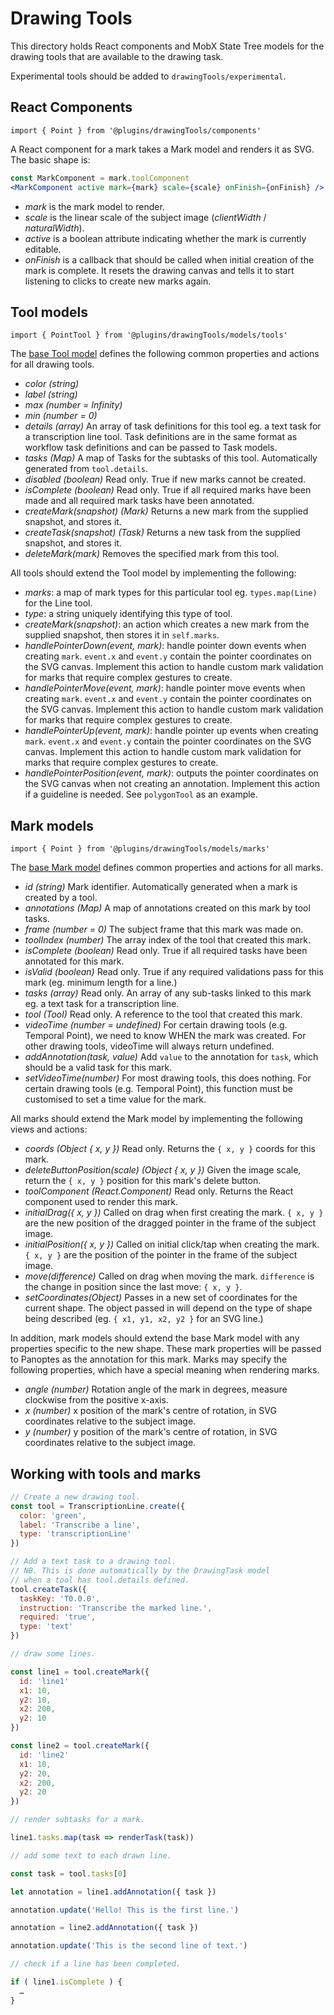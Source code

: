 # Drawing Tools

This directory holds React components and MobX State Tree models for the drawing tools that are available to the drawing task.

Experimental tools should be added to `drawingTools/experimental`.

## React Components

`import { Point } from '@plugins/drawingTools/components'`

A React component for a mark takes a Mark model and renders it as SVG. The basic shape is:

```jsx
const MarkComponent = mark.toolComponent
<MarkComponent active mark={mark} scale={scale} onFinish={onFinish} />
```

- _mark_ is the mark model to render.
- _scale_ is the linear scale of the subject image (_clientWidth_ / _naturalWidth_).
- _active_ is a boolean attribute indicating whether the mark is currently editable.
- _onFinish_ is a callback that should be called when initial creation of the mark is complete. It resets the drawing canvas and tells it to start listening to clicks to create new marks again.

## Tool models

`import { PointTool } from '@plugins/drawingTools/models/tools'`

The [base Tool model](https://github.com/zooniverse/front-end-monorepo/tree/master/packages/lib-classifier/src/plugins/drawingTools/models/tools/Tool) defines the following common properties and actions for all drawing tools.

- _color (string)_
- _label (string)_
- _max (number = Infinity)_
- _min (number = 0)_
- _details (array)_ An array of task definitions for this tool eg. a text task for a transcription line tool. Task definitions are in the same format as workflow task definitions and can be passed to Task models.
- _tasks (Map)_ A map of Tasks for the subtasks of this tool. Automatically generated from `tool.details`.
- _disabled (boolean)_ Read only. True if new marks cannot be created.
- _isComplete (boolean)_ Read only. True if all required marks have been made and all required mark tasks have been annotated.
- _createMark(snapshot) (Mark)_ Returns a new mark from the supplied snapshot, and stores it.
- _createTask(snapshot) (Task)_ Returns a new task from the supplied snapshot, and stores it.
- _deleteMark(mark)_ Removes the specified mark from this tool.

All tools should extend the Tool model by implementing the following:

- _marks_: a map of mark types for this particular tool eg. `types.map(Line)` for the Line tool.
- _type_: a string uniquely identifying this type of tool.
- _createMark(snapshot)_: an action which creates a new mark from the supplied snapshot, then stores it in `self.marks`.
- _handlePointerDown(event, mark)_: handle pointer down events when creating `mark`. `event.x` and `event.y` contain the pointer coordinates on the SVG canvas. Implement this action to handle custom mark validation for marks that require complex gestures to create.
- _handlePointerMove(event, mark)_: handle pointer move events when creating `mark`. `event.x` and `event.y` contain the pointer coordinates on the SVG canvas. Implement this action to handle custom mark validation for marks that require complex gestures to create.
- _handlePointerUp(event, mark)_: handle pointer up events when creating `mark`. `event.x` and `event.y` contain the pointer coordinates on the SVG canvas. Implement this action to handle custom mark validation for marks that require complex gestures to create.
- _handlePointerPosition(event, mark)_: outputs the pointer coordinates on the SVG canvas when not creating an annotation. Implement this action if a guideline is needed. See `polygonTool` as an example.

## Mark models

`import { Point } from '@plugins/drawingTools/models/marks'`

The [base Mark model](https://github.com/zooniverse/front-end-monorepo/tree/master/packages/lib-classifier/src/plugins/drawingTools/models/marks/Mark) defines common properties and actions for all marks.

- _id (string)_ Mark identifier. Automatically generated when a mark is created by a tool.
- _annotations (Map)_ A map of annotations created on this mark by tool tasks.
- _frame (number = 0)_ The subject frame that this mark was made on.
- _toolIndex (number)_ The array index of the tool that created this mark.
- _isComplete (boolean)_ Read only. True if all required tasks have been annotated for this mark.
- _isValid (boolean)_ Read only. True if any required validations pass for this mark (eg. minimum length for a line.)
- _tasks (array)_ Read only. An array of any sub-tasks linked to this mark eg. a text task for a transcription line.
- _tool (Tool)_ Read only. A reference to the tool that created this mark.
- _videoTime (number = undefined)_ For certain drawing tools (e.g. Temporal Point), we need to know WHEN the mark was created. For other drawing tools, videoTime will always return undefined.
- _addAnnotation(task, value)_ Add `value` to the annotation for `task`, which should be a valid task for this mark.
- _setVideoTime(number)_ For most drawing tools, this does nothing. For certain drawing tools (e.g. Temporal Point), this function must be customised to set a time value for the mark.

All marks should extend the Mark model by implementing the following views and actions:

- _coords (Object { x, y })_ Read only. Returns the `{ x, y }` coords for this mark.
- _deleteButtonPosition(scale) (Object { x, y })_ Given the image scale, return the `{ x, y }` position for this mark's delete button.
- _toolComponent (React.Component)_ Read only. Returns the React component used to render this mark.
- _initialDrag({ x, y })_ Called on drag when first creating the mark. `{ x, y }` are the new position of the dragged pointer in the frame of the subject image.
- _initialPosition({ x, y })_ Called on initial click/tap when creating the mark. `{ x, y }` are the position of the pointer in the frame of the subject image.
- _move(difference)_ Called on drag when moving the mark. `difference` is the change in position since the last move: `{ x, y }`.
- _setCoordinates(Object)_ Passes in a new set of coordinates for the current shape. The object passed in will depend on the type of shape being described (eg. `{ x1, y1, x2, y2 }` for an SVG line.)

In addition, mark models should extend the base Mark model with any properties specific to the new shape. These mark properties will be passed to Panoptes as the annotation for this mark. Marks may specify the following properties, which have a special meaning when rendering marks.

- _angle (number)_ Rotation angle of the mark in degrees, measure clockwise from the positive x-axis.
- _x (number)_ x position of the mark's centre of rotation, in SVG coordinates relative to the subject image.
- _y (number)_ y position of the mark's centre of rotation, in SVG coordinates relative to the subject image.

## Working with tools and marks

```js
// Create a new drawing tool.
const tool = TranscriptionLine.create({
  color: 'green',
  label: 'Transcribe a line',
  type: 'transcriptionLine'
})

// Add a text task to a drawing tool.
// NB. This is done automatically by the DrawingTask model
// when a tool has tool.details defined.
tool.createTask({
  taskKey: 'T0.0.0',
  instruction: 'Transcribe the marked line.',
  required: 'true',
  type: 'text'
})

// draw some lines.

const line1 = tool.createMark({
  id: 'line1'
  x1: 10,
  y2: 10,
  x2: 200,
  y2: 10
})

const line2 = tool.createMark({
  id: 'line2'
  x1: 10,
  y2: 20,
  x2: 200,
  y2: 20
})

// render subtasks for a mark.

line1.tasks.map(task => renderTask(task))

// add some text to each drawn line.

const task = tool.tasks[0]

let annotation = line1.addAnnotation({ task })

annotation.update('Hello! This is the first line.')

annotation = line2.addAnnotation({ task })

annotation.update('This is the second line of text.')

// check if a line has been completed.

if ( line1.isComplete ) {
  …
}
```
